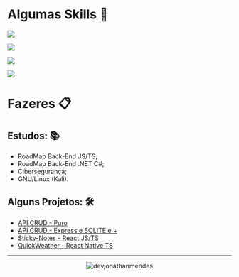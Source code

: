 # Algumas Skills 🚀
<p>
  <a href="https://skillicons.dev">
    <img src="https://skillicons.dev/icons?i=nodejs,js,ts,dotnet,cs&theme=dark" />
  </a>
</p>

<p>
  <a href="https://skillicons.dev">
    <img src="https://skillicons.dev/icons?i=react,electron,nest,adonis&theme=dark" />
  </a>
</p>
<p>
  <a href="https://skillicons.dev">
  <img src="https://skillicons.dev/icons?i=mysql,sqlite,redis,mongodb,firebase&theme=dark" />
	</a>
	</p>
<p>
  <a href="https://skillicons.dev">
    <img src="https://skillicons.dev/icons?i=github,git,docker&theme=dark" />
  </a>
</p>

# Fazeres 📋

## Estudos: 📚
- RoadMap Back-End JS/TS;
- RoadMap Back-End .NET C#;
- Cibersegurança;
- GNU/Linux (Kali).

## Alguns Projetos: 🛠️
- [API CRUD - Puro](https://github.com/DevJonathanMendes/API-CRUD-Sem-Framework)
- [API CRUD - Express e SQLITE e +](https://github.com/DevJonathanMendes/API-CRUD-Express.JS-SQLite)
- [Sticky-Notes - React.JS/TS](https://github.com/DevJonathanMendes/Sticky-Notes)
- [QuickWeather - React Native TS](https://github.com/DevJonathanMendes/QuickWeather)
---
<p align="center">
 <img align="center" src="https://github-readme-stats-eight-theta.vercel.app/api/top-langs/?username=devjonathanmendes&show_icons=true&theme=dark&text_color=ffffff&locale=en&layout=compact" alt="devjonathanmendes" />
</p>
